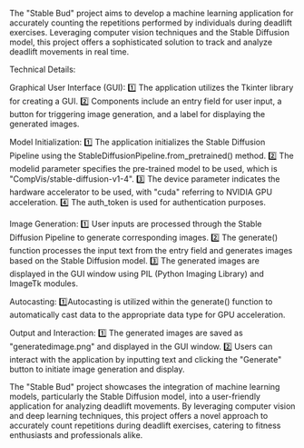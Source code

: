 The "Stable Bud" project aims to develop a machine learning application for accurately counting the repetitions performed by individuals during deadlift exercises. Leveraging computer vision techniques and the Stable Diffusion model, this project offers a sophisticated solution to track and analyze deadlift movements in real time.

Technical Details:

Graphical User Interface (GUI):
1️⃣ The application utilizes the Tkinter library for creating a GUI.
2️⃣ Components include an entry field for user input, a button for triggering image generation, and a label for displaying the generated images.

Model Initialization:
1️⃣ The application initializes the Stable Diffusion Pipeline using the StableDiffusionPipeline.from_pretrained() method.
2️⃣ The modelid parameter specifies the pre-trained model to be used, which is "CompVis/stable-diffusion-v1-4".
3️⃣ The device parameter indicates the hardware accelerator to be used, with "cuda" referring to NVIDIA GPU acceleration.
4️⃣ The auth_token is used for authentication purposes.

Image Generation:
1️⃣ User inputs are processed through the Stable Diffusion Pipeline to generate corresponding images.
2️⃣ The generate() function processes the input text from the entry field and generates images based on the Stable Diffusion model.
3️⃣ The generated images are displayed in the GUI window using PIL (Python Imaging Library) and ImageTk modules.

Autocasting:
1️⃣Autocasting is utilized within the generate() function to automatically cast data to the appropriate data type for GPU acceleration.

Output and Interaction:
1️⃣ The generated images are saved as "generatedimage.png" and displayed in the GUI window.
2️⃣ Users can interact with the application by inputting text and clicking the "Generate" button to initiate image generation and display.


The "Stable Bud" project showcases the integration of machine learning models, particularly the Stable Diffusion model, into a user-friendly application for analyzing deadlift movements. By leveraging computer vision and deep learning techniques, this project offers a novel approach to accurately count repetitions during deadlift exercises, catering to fitness enthusiasts and professionals alike.


